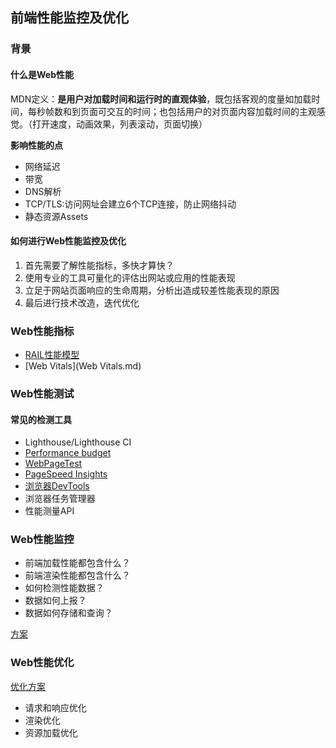 ## 前端性能监控及优化

### 背景

#### 什么是Web性能

MDN定义：**是用户对加载时间和运行时的直观体验**，既包括客观的度量如加载时间，每秒帧数和到页面可交互的时间；也包括用户的对页面内容加载时间的主观感觉。（打开速度，动画效果，列表滚动，页面切换） 

**影响性能的点**

- 网络延迟
- 带宽
- DNS解析
- TCP/TLS:访问网址会建立6个TCP连接，防止网络抖动
- 静态资源Assets

#### 如何进行Web性能监控及优化  

1. 首先需要了解性能指标，多快才算快？
2. 使用专业的工具可量化的评估出网站或应用的性能表现
3. 立足于网站页面响应的生命周期，分析出造成较差性能表现的原因
4. 最后进行技术改造，迭代优化

### Web性能指标

- [RAIL性能模型](RAIL.md)
- [Web Vitals](Web Vitals.md)

### Web性能测试

#### 常见的检测工具

- Lighthouse/Lighthouse CI
- [Performance budget](https://github.com/GoogleChrome/lighthouse/blob/master/docs/performance-budgets.md)
- [WebPageTest](https://www.webpagetest.org/)
- [PageSpeed Insights](https://www.pagespeed-insights.com/)
- [浏览器DevTools](./Web性能测试.md)
- 浏览器任务管理器
- 性能测量API

### Web性能监控

- 前端加载性能都包含什么？
- 前端渲染性能都包含什么？
- 如何检测性能数据？
- 数据如何上报？
- 数据如何存储和查询？

[方案](./Web性能监控.md)

### Web性能优化

[优化方案](./优化方案.md)

- 请求和响应优化
- 渲染优化
- 资源加载优化







